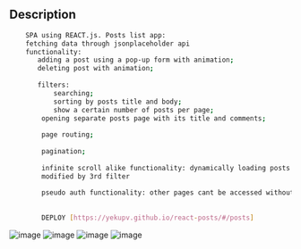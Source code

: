 
## Description
```sh
    SPA using REACT.js. Posts list app:
    fetching data through jsonplaceholder api
    functionality: 
       adding a post using a pop-up form with animation;
       deleting post with animation;
       
       filters:
           searching;
           sorting by posts title and body;
           show a certain number of posts per page;
        opening separate posts page with its title and comments;
        
        page routing;
        
        pagination;
        
        infinite scroll alike functionality: dynamically loading posts after certain amount showed, number of posts can be
        modified by 3rd filter
        
        pseudo auth functionality: other pages cant be accessed without logging in, works with reloaded page by saving its value in localStorage
        
        
        DEPLOY [https://yekupv.github.io/react-posts/#/posts]
```
![image](https://user-images.githubusercontent.com/74732300/182053845-68f81b51-3e0b-4891-ba3b-de76ef0ae6c2.png)
![image](https://user-images.githubusercontent.com/74732300/182054954-40f05f95-f3eb-4543-950d-cb0c822b7209.png)
![image](https://user-images.githubusercontent.com/74732300/182054986-253d7201-709f-4806-8b1b-5bcd781bb219.png)
![image](https://user-images.githubusercontent.com/74732300/182055073-88662b69-f424-44c0-984f-0fe7f41f4103.png)



